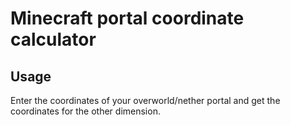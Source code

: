 # Minecraft portal coordinate calculator

## Usage
Enter the coordinates of your overworld/nether portal and get the coordinates for the other dimension.